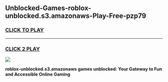 
## Unblocked-Games-roblox-unblocked.s3.amazonaws-Play-Free-pzp79
<h3>
<a href="https://premium76.site?title=roblox-unblocked.s3.amazonaws&ref=20M">CLICK TO PLAY</a></h3>
<hr>

<h3>
<a href="https://premium76.site?title=roblox-unblocked.s3.amazonaws&ref=20M">CLICK 2 PLAY</a>
  
</h3>

<a href="https://premium76.site?title=roblox-unblocked.s3.amazonaws&ref=19M"><img src="https://clearcache.store/games.png"></a>


**roblox-unblocked.s3.amazonaws games unblocked: Your Gateway to Fun and Accessible Online Gaming**

